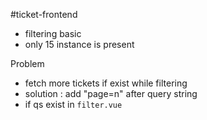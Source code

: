 #ticket-frontend
- filtering basic
- only 15 instance is present

Problem
- fetch more tickets if exist while filtering
- solution : add "page=n" after query string 
- if qs exist in `filter.vue`